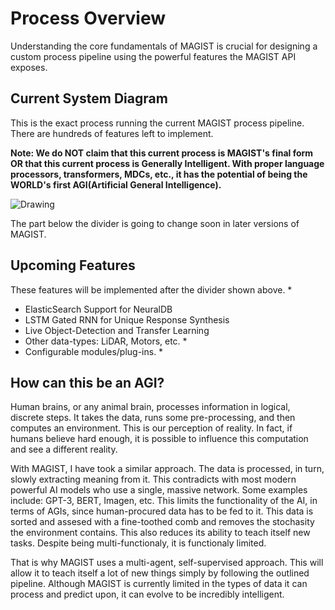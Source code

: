 # Process Overview

Understanding the core fundamentals of MAGIST is crucial for designing a custom process pipeline using the powerful features the MAGIST API exposes.

## Current System Diagram

This is the exact process running the current MAGIST process pipeline. There are hundreds of features left to implement.

**Note: We do NOT claim that this current process is MAGIST's final form OR that this current process is Generally Intelligent. With proper language processors, transformers, MDCs, etc., it has the potential of being the WORLD's first AGI(Artificial General Intelligence).**

![Drawing](https://user-images.githubusercontent.com/85193239/181053356-e5b2199d-0761-4a01-8b59-3968be98799d.png)


The part below the divider is going to change soon in later versions of MAGIST.

## Upcoming Features

These features will be implemented after the divider shown above. *

* ElasticSearch Support for NeuralDB
* LSTM Gated RNN for Unique Response Synthesis
* Live Object-Detection and Transfer Learning
* Other data-types: LiDAR, Motors, etc. *
* Configurable modules/plug-ins. *

## How can this be an AGI?

Human brains, or any animal brain, processes information in logical, discrete steps. It takes the data, runs some pre-processing, and then computes an environment. This is our perception of reality. In fact, if humans believe hard enough, it is possible to influence this computation and see a different reality.

With MAGIST, I have took a similar approach. The data is processed, in turn, slowly extracting meaning from it. This contradicts with most modern powerful AI models who use a single, massive network. Some examples include: GPT-3, BERT, Imagen, etc. This limits the functionality of the AI, in terms of AGIs, since human-procured data has to be fed to it. This data is sorted and assesed with a fine-toothed comb and removes the stochasity the environment contains. This also reduces its ability to teach itself new tasks. Despite being multi-functionaly, it is functionaly limited.

That is why MAGIST uses a multi-agent, self-supervised approach. This will allow it to teach itself a lot of new things simply by following the outlined pipeline. Although MAGIST is currently limited in the types of data it can process and predict upon, it can evolve to be incredibly intelligent. 
